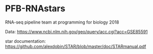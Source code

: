 # PFB-RNAstars
RNA-seq pipeline team at programming for biology 2018


Data:
https://www.ncbi.nlm.nih.gov/geo/query/acc.cgi?acc=GSE85591

star documentation:
https://github.com/alexdobin/STAR/blob/master/doc/STARmanual.pdf 
